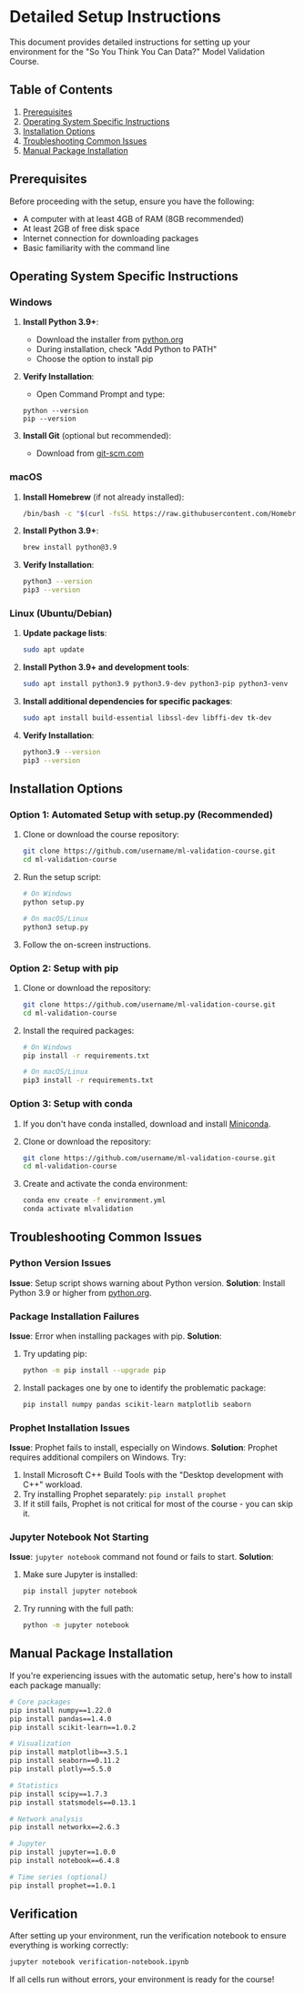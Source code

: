 # Detailed Setup Instructions

This document provides detailed instructions for setting up your environment for the "So You Think You Can Data?" Model Validation Course.

## Table of Contents
1. [Prerequisites](#prerequisites)
2. [Operating System Specific Instructions](#operating-system-specific-instructions)
3. [Installation Options](#installation-options)
4. [Troubleshooting Common Issues](#troubleshooting-common-issues)
5. [Manual Package Installation](#manual-package-installation)

## Prerequisites

Before proceeding with the setup, ensure you have the following:

- A computer with at least 4GB of RAM (8GB recommended)
- At least 2GB of free disk space
- Internet connection for downloading packages
- Basic familiarity with the command line

## Operating System Specific Instructions

### Windows

1. **Install Python 3.9+**:
   - Download the installer from [python.org](https://www.python.org/downloads/)
   - During installation, check "Add Python to PATH"
   - Choose the option to install pip

2. **Verify Installation**:
   - Open Command Prompt and type:
   ```
   python --version
   pip --version
   ```

3. **Install Git** (optional but recommended):
   - Download from [git-scm.com](https://git-scm.com/download/win)
   
### macOS

1. **Install Homebrew** (if not already installed):
   ```bash
   /bin/bash -c "$(curl -fsSL https://raw.githubusercontent.com/Homebrew/install/HEAD/install.sh)"
   ```

2. **Install Python 3.9+**:
   ```bash
   brew install python@3.9
   ```

3. **Verify Installation**:
   ```bash
   python3 --version
   pip3 --version
   ```

### Linux (Ubuntu/Debian)

1. **Update package lists**:
   ```bash
   sudo apt update
   ```

2. **Install Python 3.9+ and development tools**:
   ```bash
   sudo apt install python3.9 python3.9-dev python3-pip python3-venv
   ```

3. **Install additional dependencies for specific packages**:
   ```bash
   sudo apt install build-essential libssl-dev libffi-dev tk-dev
   ```

4. **Verify Installation**:
   ```bash
   python3.9 --version
   pip3 --version
   ```

## Installation Options

### Option 1: Automated Setup with setup.py (Recommended)

1. Clone or download the course repository:
   ```bash
   git clone https://github.com/username/ml-validation-course.git
   cd ml-validation-course
   ```

2. Run the setup script:
   ```bash
   # On Windows
   python setup.py
   
   # On macOS/Linux
   python3 setup.py
   ```

3. Follow the on-screen instructions.

### Option 2: Setup with pip

1. Clone or download the repository:
   ```bash
   git clone https://github.com/username/ml-validation-course.git
   cd ml-validation-course
   ```

2. Install the required packages:
   ```bash
   # On Windows
   pip install -r requirements.txt
   
   # On macOS/Linux
   pip3 install -r requirements.txt
   ```

### Option 3: Setup with conda

1. If you don't have conda installed, download and install [Miniconda](https://docs.conda.io/en/latest/miniconda.html).

2. Clone or download the repository:
   ```bash
   git clone https://github.com/username/ml-validation-course.git
   cd ml-validation-course
   ```

3. Create and activate the conda environment:
   ```bash
   conda env create -f environment.yml
   conda activate mlvalidation
   ```

## Troubleshooting Common Issues

### Python Version Issues

**Issue**: Setup script shows warning about Python version.
**Solution**: Install Python 3.9 or higher from [python.org](https://www.python.org/downloads/).

### Package Installation Failures

**Issue**: Error when installing packages with pip.
**Solution**: 
1. Try updating pip:
   ```bash
   python -m pip install --upgrade pip
   ```

2. Install packages one by one to identify the problematic package:
   ```bash
   pip install numpy pandas scikit-learn matplotlib seaborn
   ```

### Prophet Installation Issues

**Issue**: Prophet fails to install, especially on Windows.
**Solution**: Prophet requires additional compilers on Windows. Try:

1. Install Microsoft C++ Build Tools with the "Desktop development with C++" workload.
2. Try installing Prophet separately: `pip install prophet`
3. If it still fails, Prophet is not critical for most of the course - you can skip it.

### Jupyter Notebook Not Starting

**Issue**: `jupyter notebook` command not found or fails to start.
**Solution**:
1. Make sure Jupyter is installed:
   ```bash
   pip install jupyter notebook
   ```
   
2. Try running with the full path:
   ```bash
   python -m jupyter notebook
   ```

## Manual Package Installation

If you're experiencing issues with the automatic setup, here's how to install each package manually:

```bash
# Core packages
pip install numpy==1.22.0
pip install pandas==1.4.0
pip install scikit-learn==1.0.2

# Visualization
pip install matplotlib==3.5.1
pip install seaborn==0.11.2
pip install plotly==5.5.0

# Statistics
pip install scipy==1.7.3
pip install statsmodels==0.13.1

# Network analysis
pip install networkx==2.6.3

# Jupyter
pip install jupyter==1.0.0
pip install notebook==6.4.8

# Time series (optional)
pip install prophet==1.0.1
```

## Verification

After setting up your environment, run the verification notebook to ensure everything is working correctly:

```bash
jupyter notebook verification-notebook.ipynb
```

If all cells run without errors, your environment is ready for the course!